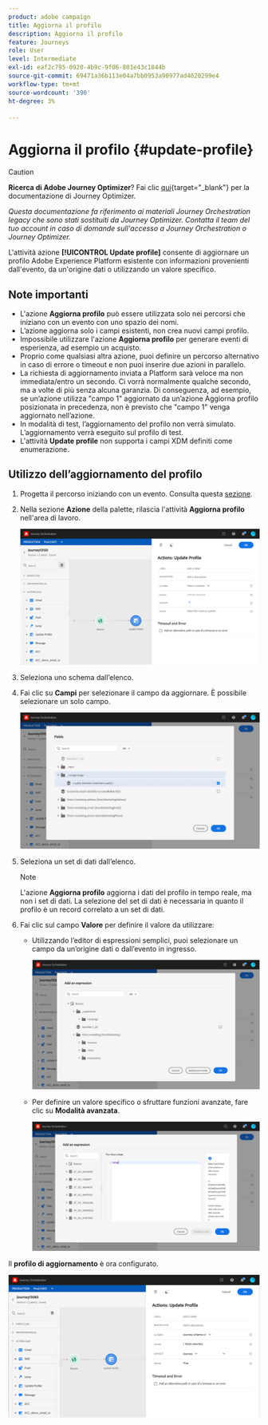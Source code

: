 ```yaml
---
product: adobe campaign
title: Aggiorna il profilo
description: Aggiorna il profilo
feature: Journeys
role: User
level: Intermediate
exl-id: eaf2c795-0920-4b9c-9f06-801e43c1844b
source-git-commit: 69471a36b113e04a7bb0953a90977ad4020299e4
workflow-type: tm+mt
source-wordcount: '390'
ht-degree: 3%

---
```


# Aggiorna il profilo {#update-profile}


>[!CAUTION]
>
>**Ricerca di Adobe Journey Optimizer**? Fai clic [qui](https://experienceleague.adobe.com/it/docs/journey-optimizer/using/ajo-home){target="_blank"} per la documentazione di Journey Optimizer.
>
>
>_Questa documentazione fa riferimento ai materiali Journey Orchestration legacy che sono stati sostituiti da Journey Optimizer. Contatta il team del tuo account in caso di domande sull&#39;accesso a Journey Orchestration o Journey Optimizer._


L&#39;attività azione **[!UICONTROL Update profile]** consente di aggiornare un profilo Adobe Experience Platform esistente con informazioni provenienti dall&#39;evento, da un&#39;origine dati o utilizzando un valore specifico.

## Note importanti

* L&#39;azione **Aggiorna profilo** può essere utilizzata solo nei percorsi che iniziano con un evento con uno spazio dei nomi.
* L’azione aggiorna solo i campi esistenti, non crea nuovi campi profilo.
* Impossibile utilizzare l&#39;azione **Aggiorna profilo** per generare eventi di esperienza, ad esempio un acquisto.
* Proprio come qualsiasi altra azione, puoi definire un percorso alternativo in caso di errore o timeout e non puoi inserire due azioni in parallelo.
* La richiesta di aggiornamento inviata a Platform sarà veloce ma non immediata/entro un secondo. Ci vorrà normalmente qualche secondo, ma a volte di più senza alcuna garanzia. Di conseguenza, ad esempio, se un’azione utilizza &quot;campo 1&quot; aggiornato da un’azione Aggiorna profilo posizionata in precedenza, non è previsto che &quot;campo 1&quot; venga aggiornato nell’azione.
* In modalità di test, l’aggiornamento del profilo non verrà simulato. L’aggiornamento verrà eseguito sul profilo di test.
* L&#39;attività **Update profile** non supporta i campi XDM definiti come enumerazione.

## Utilizzo dell’aggiornamento del profilo

1. Progetta il percorso iniziando con un evento. Consulta questa [sezione](../building-journeys/journey.md).

1. Nella sezione **Azione** della palette, rilascia l&#39;attività **Aggiorna profilo** nell&#39;area di lavoro.

   ![](../assets/profileupdate0.png)

1. Seleziona uno schema dall’elenco.

1. Fai clic su **Campi** per selezionare il campo da aggiornare. È possibile selezionare un solo campo.

   ![](../assets/profileupdate2.png)

1. Seleziona un set di dati dall’elenco.

   >[!NOTE]
   >
   >L&#39;azione **Aggiorna profilo** aggiorna i dati del profilo in tempo reale, ma non i set di dati. La selezione del set di dati è necessaria in quanto il profilo è un record correlato a un set di dati.

1. Fai clic sul campo **Valore** per definire il valore da utilizzare:

   * Utilizzando l’editor di espressioni semplici, puoi selezionare un campo da un’origine dati o dall’evento in ingresso.

     ![](../assets/profileupdate4.png)

   * Per definire un valore specifico o sfruttare funzioni avanzate, fare clic su **Modalità avanzata**.

     ![](../assets/profileupdate3.png)

Il **profilo di aggiornamento** è ora configurato.

![](../assets/profileupdate1.png)
